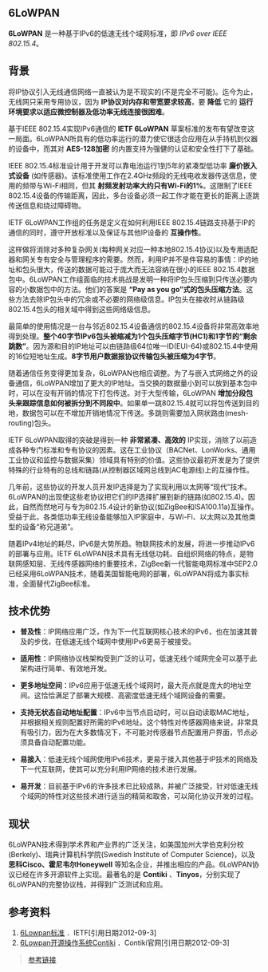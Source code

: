 ## 6LoWPAN

**6LoWPAN** 是一种基于IPv6的低速无线个域网标准，即 *IPv6 over IEEE 802.15.4*。

## 背景

将IP协议引入无线通信网络一直被认为是不现实的(不是完全不可能)。迄今为止，无线网只采用专用协议，因为 **IP协议对内存和带宽要求较高**，要 **降低** 它的 **运行环境要求以适应微控制器及低功率无线连接很困难**。

基于IEEE 802.15.4实现IPv6通信的 **IETF 6LoWPAN** 草案标准的发布有望改变这一局面。6LoWPAN所具有的低功率运行的潜力使它很适合应用在从手持机到仪器的设备中，而其对 **AES-128加密** 的内置支持为强健的认证和安全性打下了基础。

IEEE 802.15.4标准设计用于开发可以靠电池运行1到5年的紧凑型低功率 **廉价嵌入式设备** (如传感器)。该标准使用工作在2.4GHz频段的无线电收发器传送信息，使用的频带与Wi-Fi相同，但其 **射频发射功率大约只有Wi-Fi的1%**。这限制了IEEE 802.15.4设备的传输距离，因此，多台设备必须一起工作才能在更长的距离上逐跳传送信息和绕过障碍物。

IETF 6LoWPAN工作组的任务是定义在如何利用IEEE 802.15.4链路支持基于IP的通信的同时，遵守开放标准以及保证与其他IP设备的 **互操作性**。

这样做将消除对多种复杂网关(每种网关对应一种本地802.15.4协议)以及专用适配器和网关专有安全与管理程序的需要。然而，利用IP并不是件容易的事情：IP的地址和包头很大，传送的数据可能过于庞大而无法容纳在很小的IEEE 802.15.4数据包中。6LoWPAN工作组面临的技术挑战是发明一种将IP包头压缩到只传送必要内容的小数据包中的方法。他们的答案是 **“Pay as you go”式的包头压缩方法**。这些方法去除IP包头中的冗余或不必要的网络级信息。IP包头在接收时从链路级802.15.4包头的相关域中得到这些网络级信息。

最简单的使用情况是一台与邻近802.15.4设备通信的802.15.4设备将非常高效率地得到处理。**整个40字节IPv6包头被缩减为1个包头压缩字节(HC1)和1字节的“剩余跳数”**。因为源和目的IP地址可以由链路级64位唯一ID(EUI-64)或802.15.4中使用的16位短地址生成。**8字节用户数据报协议传输包头被压缩为4字节**。

随着通信任务变得更加复杂，6LoWPAN也相应调整。为了与嵌入式网络之外的设备通信，6LoWPAN增加了更大的IP地址。当交换的数据量小到可以放到基本包中时，可以在没有开销的情况下打包传送。对于大型传输，6LoWPAN **增加分段包头来跟踪信息如何被拆分到不同段中**。如果单一跳802.15.4就可以将包传送到目的地，数据包可以在不增加开销地情况下传送。多跳则需要加入网状路由(mesh-routing)包头。

IETF 6LoWPAN取得的突破是得到一种 **非常紧凑、高效的** IP实现，消除了以前造成各种专门标准和专有协议的因素。这在工业协议（BACNet、LonWorks、通用工业协议和监控与数据采集）领域具有特别的价值。这些协议最初开发是为了提供特殊的行业特有的总线和链路(从控制器区域网总线到AC电源线)上的互操作性。

几年前，这些协议的开发人员开发IP选择是为了实现利用以太网等“现代”技术。6LoWPAN的出现使这些老协议把它们的IP选择扩展到新的链路(如802.15.4)。因此，自然而然地可与专为802.15.4设计的新协议(如ZigBee和ISA100.11a)互操作。受益于此，各类低功率无线设备能够加入IP家庭中，与Wi-Fi、以太网以及其他类型的设备“称兄道弟”。

随着IPv4地址的耗尽，IPv6是大势所趋。物联网技术的发展，将进一步推动IPv6的部署与应用。IETF 6LoWPAN技术具有无线低功耗、自组织网络的特点，是物联网感知层、无线传感器网络的重要技术，ZigBee新一代智能电网标准中SEP2.0已经采用6LoWPAN技术，随着美国智能电网的部署，6LoWPAN将成为事实标准，全面替代ZigBee标准。

## 技术优势

- **普及性**：IP网络应用广泛，作为下一代互联网核心技术的IPv6，也在加速其普及的步伐，在低速无线个域网中使用IPv6更易于被接受。

- **适用性**：IP网络协议栈架构受到广泛的认可，低速无线个域网完全可以基于此架构进行简单、有效地开发。

- **更多地址空间**：IPv6应用于低速无线个域网时，最大亮点就是庞大的地址空间。这恰恰满足了部署大规模、高密度低速无线个域网设备的需要。

- **支持无状态自动地址配置**：IPv6中当节点启动时，可以自动读取MAC地址，并根据相关规则配置好所需的IPv6地址。这个特性对传感器网络来说，非常具有吸引力，因为在大多数情况下，不可能对传感器节点配置用户界面，节点必须具备自动配置功能。

- **易接入**：低速无线个域网使用IPv6技术，更易于接入其他基于IP技术的网络及下一代互联网，使其可以充分利用IP网络的技术进行发展。

- **易开发**：目前基于IPv6的许多技术已比较成熟，并被广泛接受，针对低速无线个域网的特性对这些技术进行适当的精简和取舍，可以简化协议开发的过程。

## 现状

6LoWPAN技术得到学术界和产业界的广泛关注，如美国加州大学伯克利分校(Berkely)、瑞典计算机科学院(Swedish Institute of Computer Science)，以及 **思科Cisco、霍尼韦尔Honeywell** 等知名企业，并推出相应的产品。6LoWPAN协议已经在许多开源软件上实现。最著名的是 **Contiki** 、**Tinyos**，分别实现了6LoWPAN的完整协议栈，并得到广泛测试和应用。

## 参考资料

1. [6Lowpan标准](http://baike.baidu.com/redirect/44efSwPlreJQzDQXIPnbqzjXebWOMK-ssyDdeELLUBddAQXptlfbPzLprKzoy3tw3ud6Cw3Pm0hWLfimhkAhsv02Tg)  ．IETF[引用日期2012-09-3]
2. [6Lowpan开源操作系统Contiki](http://baike.baidu.com/redirect/310bl_c7FMes9eaJVG4KKSbwVry9NTpOAQ7xHgeCSA9_Sd2XS_P6kBaGVWa4qgGDOAE)  ．Contiki官网[引用日期2012-09-3]

>[参考链接](http://baike.baidu.com/link?url=RmTA3Aykv1aEz4LI38W-SPS08p50Dy6se8MsEc4deF4_eSKajq-3WZ7PFBFq9HQLUsIdwFl6-IJnOgEbTRnRfa)
